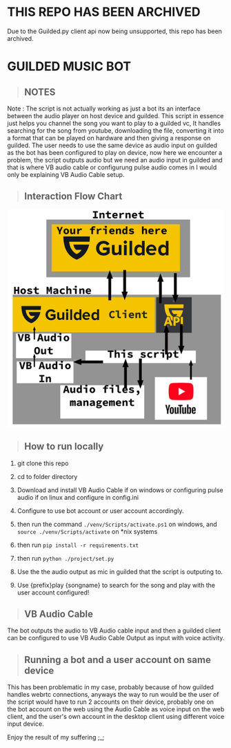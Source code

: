 # THIS REPO HAS BEEN ARCHIVED
Due to the Guilded.py client api now being unsupported, this repo has been archived.

# GUILDED MUSIC BOT

> ## NOTES
 Note : The script is not actually working as just a bot its an interface between the audio player on host device and guilded. This script in essence just helps you channel the song you want to play to a guilded vc, It handles searching for the song from youtube, downloading the file, converting it into a format that can be played on hardware and then giving a response on guilded. The user needs to use the same device as audio input on guilded as the bot has been configured to play on device, now here we encounter a problem, the script outputs audio but we need an audio input in guilded and that is where VB audio cable or configurung pulse audio comes in I would only be explaining VB Audio Cable setup.


> ## Interaction Flow Chart
![Flow Chart](/assets/chart.png)

> ## How to run locally

1. git clone this repo 

2. cd to folder directory

3. Download and install VB Audio Cable if on windows or configuring pulse audio if on linux and configure in config.ini

4. Configure to use bot account or user account accordingly.

3. then run the command `./venv/Scripts/activate.ps1` on windows, and `source ./venv/Scripts/activate` on \*nix systems

4. then run `pip install -r requirements.txt`

5. then run `python ./project/set.py`

6. Use the the audio output as mic in guilded that the script is outputing to.

7. Use {prefix}play {songname} to search for the song and play with the user account configured!


> ## VB Audio Cable
 The bot outputs the audio to VB Audio cable input and then a guilded client can be configured to use VB Audio Cable Output as input with voice activity.

> ## Running a bot and a user account on same device
This has been problematic in my case, probably because of how guilded handles webrtc connections, anyways the way to run would be the user of the script would have to run 2 accounts on their device, probably one on the bot account on the web using the Audio Cable as voice input on the web client, and the user's own account in the desktop client using different voice input device. 



Enjoy the result of my suffering ;_;
